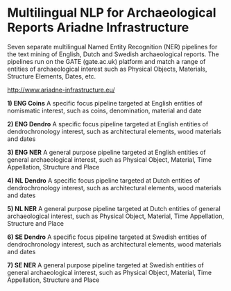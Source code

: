 # Multilingual NLP for Archaeological Reports Ariadne Infrastructure
Seven separate multilingual Named Entity Recognition (NER) pipelines for the text mining of English, Dutch and Swedish archaeological reports. The pipelines run on the GATE (gate.ac.uk) platform and match a range of entities of archaeological interest such as Physical Objects, Materials, Structure Elements, Dates, etc.

 http://www.ariadne-infrastructure.eu/

**1) ENG Coins**
   A specific focus pipeline targeted at English entities of nomismatic interest, such as coins, denomination, material and date
   
**2) ENG Dendro**
   A specific focus pipeline targeted at English entities of dendrochronology interest, such as architectural elements, wood materials and dates 
   
**3) ENG NER**
   A general purpose pipeline targeted at English entities of general archaeological interest, such as Physical Object, Material, Time Appellation, Structure and Place 
   
**4) NL Dendro**
    A specific focus pipeline targeted at Dutch entities of dendrochronology interest, such as architectural elements, wood materials and dates
    
**5) NL NER**
   A general purpose pipeline targeted at Dutch entities of general archaeological interest, such as Physical Object, Material, Time Appellation, Structure and Place 
   
**6) SE Dendro**
    A specific focus pipeline targeted at Swedish entities of dendrochronology interest, such as architectural elements, wood materials and dates
    
**7) SE NER**
   A general purpose pipeline targeted at Swedish entities of general archaeological interest, such as Physical Object, Material, Time Appellation, Structure and Place 
